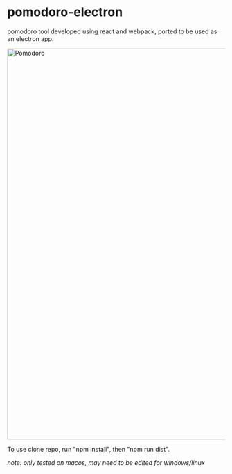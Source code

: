 # pomodoro-electron
pomodoro tool developed using react and webpack, ported to be used as an electron app.

<img width="900" alt="Pomodoro" src="https://user-images.githubusercontent.com/26318217/141384940-8cc00b86-4076-4d84-aa4d-ae77905c0d3c.png">

To use clone repo, run "npm install", then "npm run dist".

*note: only tested on macos, may need to be edited for windows/linux*

